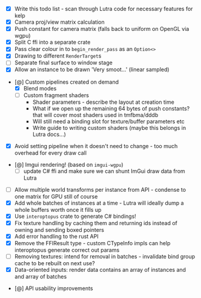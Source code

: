 - [x] Write this todo list - scan through Lutra code for necessary features for kelp
- [x] Camera proj/view matrix calculation
- [x] Push constant for camera matrix (falls back to uniform on OpenGL via wgpu)
- [x] Split C ffi into a separate crate
- [x] Pass clear colour in to `begin_render_pass` as an `Option<>`
- [x] Drawing to different `RenderTarget`s
- [ ] Separate final surface to window stage
- [x] Allow an instance to be drawn 'Very smoot...' (linear sampled)
- [@] Custom pipelines created on demand
    - [x] Blend modes
    - [ ] Custom fragment shaders
        - Shader parameters - describe the layout at creation time
        - What if we open up the remaining 64 bytes of push constants? that will cover most shaders used in tmfbma/dddb
        - Will still need a binding slot for texture/buffer parameters etc
        - Write guide to writing custom shaders (maybe this belongs in Lutra docs...)
- [x] Avoid setting pipeline when it doesn't need to change - too much overhead for every draw call
- [@] Imgui rendering! (based on `imgui-wgpu`)
    - [ ] update C# ffi and make sure we can shunt ImGui draw data from Lutra
- [ ] Allow multiple world transforms per instance from API - condense to one matrix for GPU still of course
- [x] Add whole batches of instances at a time - Lutra will ideally dump a whole buffers worth once it fills up
- [x] Use `interoptopus` crate to generate C# bindings!
- [x] Fix texture handling by caching them and returning ids instead of owning and sending boxed pointers
- [x] Add error handling to the rust API
- [x] Remove the FFIResult type - custom CTypeInfo impls can help interoptopus generate correct out params
- [ ] Removing textures: intend for removal in batches - invalidate bind group cache to be rebuilt on next use?
- [x] Data-oriented inputs: render data contains an array of instances and and array of batches
- [@] API usability improvements

